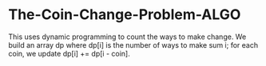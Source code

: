 # The-Coin-Change-Problem-ALGO

This uses dynamic programming to count the ways to make change. We build an array dp where dp[i] is the number of ways to make sum i; for each coin, we update dp[i] += dp[i - coin].

